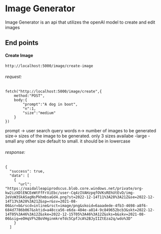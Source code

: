 # Image Generator
Image Generator is an api that utilizes the openAI model to create and edit images


## End points
#### Create Image
```
http://localhost:5000/image/create-image
```
###### request:
```
fetch("http://localhost:5000/image/create",{
    method:"POST",
    body:{
        "prompt":"A dog in boot",
        "n":1,
        "size":"medium"
    }
})
```
prompt -> user search query words 
n-> number of images to be generated
size-> sizes of the image to be generated. only 3 sizes availabe 
    -large
    -small
any other size default to small. it  should be in lowercase
###### response:
```
{
  "success": true,
  "data": [
    {
      "url": "https://oaidalleapiprodscus.blob.core.windows.net/private/org-kw2izXDlENCEeWtFfFrXiEbc/user-Cq4zIVAHzpqfOVKsREhUtEvD/img-2eVoW3SkASagNsPkhmbsaGd4.png?st=2022-12-14T11%3A28%3A21Z&se=2022-12-14T13%3A28%3A21Z&sp=r&sv=2021-08-06&sr=b&rscd=inline&rsct=image/png&skoid=6aaadede-4fb3-4698-a8f6-684d7786b067&sktid=a48cca56-e6da-484e-a814-9c849652bcb3&skt=2022-12-14T05%3A46%3A12Z&ske=2022-12-15T05%3A46%3A12Z&sks=b&skv=2021-08-06&sig=eOHqVF%2BoVHginmkreTdc5CpfJcA%2BJyIIZtEza2q/wdo%3D"
    }
  ]
```
